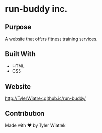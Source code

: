 # run-buddy inc.

## Purpose
A website that offers fitness training services.

## Built With
* HTML
* CSS

## Website
http://TylerWiatrek.github.io/run-buddy/

## Contribution
Made with ❤️ by Tyler Wiatrek
